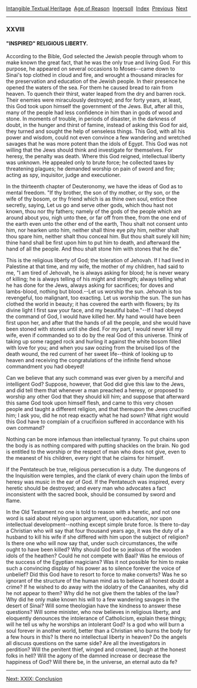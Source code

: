 [Intangible Textual Heritage](../../../index)  [Age of
Reason](../../index)  [Ingersoll](../index)  [Index](index) 
[Previous](i0123)  [Next](i0125) 

------------------------------------------------------------------------

### XXVIII

#### "INSPIRED" RELIGIOUS LIBERTY.

According to the Bible, God selected the Jewish people through whom to
make known the great fact, that he was the only true and living God. For
this purpose, he appeared on several occasions to Moses--came down to
Sinai's top clothed in cloud and fire, and wrought a thousand miracles
for the preservation and education of the Jewish people. In their
presence he opened the waters of the sea. For them he caused bread to
rain from heaven. To quench their thirst, water leaped from the dry and
barren rock. Their enemies were miraculously destroyed; and for forty
years, at least, this God took upon himself the government of the Jews.
But, after all this, many of the people had less confidence in him than
in gods of wood and stone. In moments of trouble, in periods of
disaster, in the darkness of doubt, in the hunger and thirst of famine,
instead of asking this God for aid, they turned and sought the help of
senseless things. This God, with all his power and wisdom, could not
even convince a few wandering and wretched savages that he was more
potent than the idols of Egypt. This God was not willing that the Jews
should think and investigate for themselves. For heresy, the penalty was
death. Where this God reigned, intellectual liberty was unknown. He
appealed only to brute force; he collected taxes by threatening plagues;
he demanded worship on pain of sword and fire; acting as spy,
inquisitor, judge and executioner.

In the thirteenth chapter of Deuteronomy, we have the ideas of God as to
mental freedom. "If thy brother, the son of thy mother, or thy son, or
the wife of thy bosom, or thy friend which is as thine own soul, entice
thee secretly, saying, Let us go and serve other gods, which thou hast
not known, thou nor thy fathers; namely of the gods of the people which
are around about you, nigh unto thee, or far off from thee, from the one
end of the earth even unto the other end of the earth, Thou shalt not
consent unto him, nor hearken unto him, neither shall thine eye pity
him, neither shalt thou spare him, neither shalt thou conceal him. But
thou shalt surely kill him; thine hand shall be first upon him to put
him to death, and afterward the hand of all the people. And thou shalt
stone him with stones that he die."

This is the religious liberty of God; the toleration of Jehovah. If I
had lived in Palestine at that time, and my wife, the mother of my
children, had said to me, "I am tired of Jehovah, he is always asking
for blood; he is never weary of killing; he is always telling of his
might and strength; always telling what he has done for the Jews, always
asking for sacrifices; for doves and lambs-blood, nothing but
blood.--Let us worship the sun. Jehovah is too revengeful, too
malignant, too exacting. Let us worship the sun. The sun has clothed the
world in beauty; it has covered the earth with flowers; by its divine
light I first saw your face, and my beautiful babe."--If I had obeyed
the command of God, I would have killed her. My hand would have been
first upon her, and after that the hands of all the people, and she
would have been stoned with stones until she died. For my part, I would
never kill my wife, even if commanded so to do by the real God of this
universe. Think of taking up some ragged rock and hurling it against the
white bosom filled with love for you; and when you saw oozing from the
bruised lips of the death wound, the red current of her sweet
life--think of looking up to heaven and receiving the congratulations of
the infinite fiend whose commandment you had obeyed!

Can we believe that any such command was ever given by a merciful and
intelligent God? Suppose, however, that God did give this law to the
Jews, and did tell them that whenever a man preached a heresy, or
proposed to worship any other God that they should kill him; and suppose
that afterward this same God took upon himself flesh, and came to this
very chosen people and taught a different religion, and that thereupon
the Jews crucified him; I ask you, did he not reap exactly what he had
sown? What right would this God have to complain of a crucifixion
suffered in accordance with his own command?

Nothing can be more infamous than intellectual tyranny. To put chains
upon the body is as nothing compared with putting shackles on the brain.
No god is entitled to the worship or the respect of man who does not
give, even to the meanest of his children, every right that he claims
for himself.

If the Pentateuch be true, religious persecution is a duty. The dungeons
of the Inquisition were temples, and the clank of every chain upon the
limbs of heresy was music in the ear of God. If the Pentateuch was
inspired, every heretic should be destroyed; and every man who advocates
a fact inconsistent with the sacred book, should be consumed by sword
and flame.

In the Old Testament no one is told to reason with a heretic, and not
one word is said about relying upon argument, upon education, nor upon
intellectual development--nothing except simple brute force. Is there
to-day a Christian who will say that four thousand years ago, it was the
duty of a husband to kill his wife if she differed with him upon the
subject of religion? Is there one who will now say that, under such
circumstances, the wife ought to have been killed? Why should God be so
jealous of the wooden idols of the heathen? Could he not compete with
Baal? Was he envious of the success of the Egyptian magicians? Was it
not possible for him to make such a convincing display of his power as
to silence forever the voice of unbelief? Did this God have to resort to
force to make converts? Was he so ignorant of the structure of the human
mind as to believe all honest doubt a crime? If he wished to do away
with the idolatry of the Canaanites, why did he not appear to them? Why
did he not give them the tables of the law? Why did he only make known
his will to a few wandering savages in the desert of Sinai? Will some
theologian have the kindness to answer these questions? Will some
minister, who now believes in religious liberty, and eloquently
denounces the intolerance of Catholicism, explain these things; will he
tell us why he worships an intolerant God? Is a god who will burn a soul
forever in another world, better than a Christian who burns the body for
a few hours in this? Is there no intellectual liberty in heaven? Do the
angels all discuss questions on the same side? Are all the investigators
in perdition? Will the penitent thief, winged and crowned, laugh at the
honest folks in hell? Will the agony of the damned increase or decrease
the happiness of God? Will there be, in the universe, an eternal auto da
fe?

------------------------------------------------------------------------

[Next: XXIX: Conclusion](i0125)
